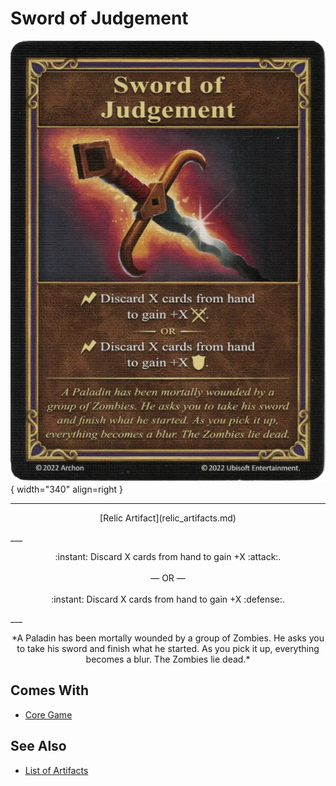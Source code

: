 # Sword of Judgement

![Sword of Judgement](../assets/artifacts_relic-sword_of_judgement.webp){ width="340" align=right }
___
<p style="text-align: center;" markdown>[Relic Artifact](relic_artifacts.md)</p>
___
<p style="text-align: center;" markdown>:instant: Discard X cards from hand to gain +X :attack:.<br><br>— OR —<br><br>:instant: Discard X cards from hand to gain +X :defense:.</p>
___
<p style="text-align: center;" markdown>*A Paladin has been mortally wounded by a group of Zombies. He asks you to take his sword and finish what he started. As you pick it up, everything becomes a blur. The Zombies lie dead.*</p>


## Comes With

- [Core Game](../content.md)


## See Also

- [List of Artifacts](../artifacts.md)
